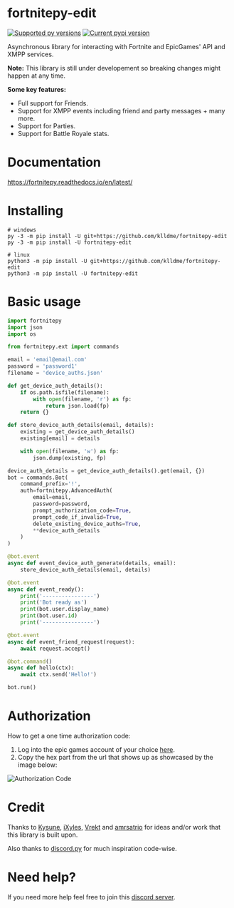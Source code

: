  # fortnitepy-edit

[![Supported py versions](https://img.shields.io/pypi/pyversions/fortnitepy-edit.svg)](https://pypi.org/project/fortnitepy-edit/)
[![Current pypi version](https://img.shields.io/pypi/v/fortnitepy-edit.svg)](https://pypi.org/project/fortnitepy-edit/)


Asynchronous library for interacting with Fortnite and EpicGames' API and XMPP services.

**Note:** This library is still under developement so breaking changes might happen at any time.

**Some key features:**
- Full support for Friends.
- Support for XMPP events including friend and party messages + many more.
- Support for Parties.
- Support for Battle Royale stats.

# Documentation
https://fortnitepy.readthedocs.io/en/latest/

# Installing
```
# windows
py -3 -m pip install -U git+https://github.com/klldme/fortnitepy-edit
py -3 -m pip install -U fortnitepy-edit

# linux
python3 -m pip install -U git+https://github.com/klldme/fortnitepy-edit
python3 -m pip install -U fortnitepy-edit
```

# Basic usage
```py
import fortnitepy
import json
import os

from fortnitepy.ext import commands

email = 'email@email.com'
password = 'password1'
filename = 'device_auths.json'

def get_device_auth_details():
    if os.path.isfile(filename):
        with open(filename, 'r') as fp:
            return json.load(fp)
    return {}

def store_device_auth_details(email, details):
    existing = get_device_auth_details()
    existing[email] = details

    with open(filename, 'w') as fp:
        json.dump(existing, fp)

device_auth_details = get_device_auth_details().get(email, {})
bot = commands.Bot(
    command_prefix='!',
    auth=fortnitepy.AdvancedAuth(
        email=email,
        password=password,
        prompt_authorization_code=True,
        prompt_code_if_invalid=True,
        delete_existing_device_auths=True,
        **device_auth_details
    )
)

@bot.event
async def event_device_auth_generate(details, email):
    store_device_auth_details(email, details)

@bot.event
async def event_ready():
    print('----------------')
    print('Bot ready as')
    print(bot.user.display_name)
    print(bot.user.id)
    print('----------------')

@bot.event
async def event_friend_request(request):
    await request.accept()

@bot.command()
async def hello(ctx):
    await ctx.send('Hello!')

bot.run()
```

# Authorization
How to get a one time authorization code:
1. Log into the epic games account of your choice [here](https://www.epicgames.com/id/logout?redirectUrl=https%3A//www.epicgames.com/id/login%3FredirectUrl%3Dhttps%253A%252F%252Fwww.epicgames.com%252Fid%252Fapi%252Fredirect%253FclientId%253D3446cd72694c4a4485d81b77adbb2141%2526responseType%253Dcode).
2. Copy the hex part from the url that shows up as showcased by the image below:

![Authorization Code](https://raw.githubusercontent.com/Terbau/fortnitepy/dev/docs/resources/images/authorization_code.png)

# Credit
Thanks to [Kysune](https://github.com/SzymonLisowiec), [iXyles](https://github.com/iXyles), [Vrekt](https://github.com/Vrekt) and [amrsatrio](https://github.com/Amrsatrio) for ideas and/or work that this library is built upon.

Also thanks to [discord.py](https://github.com/Rapptz/discord.py) for much inspiration code-wise.

# Need help?
If you need more help feel free to join this [discord server](https://discord.gg/rnk869s).